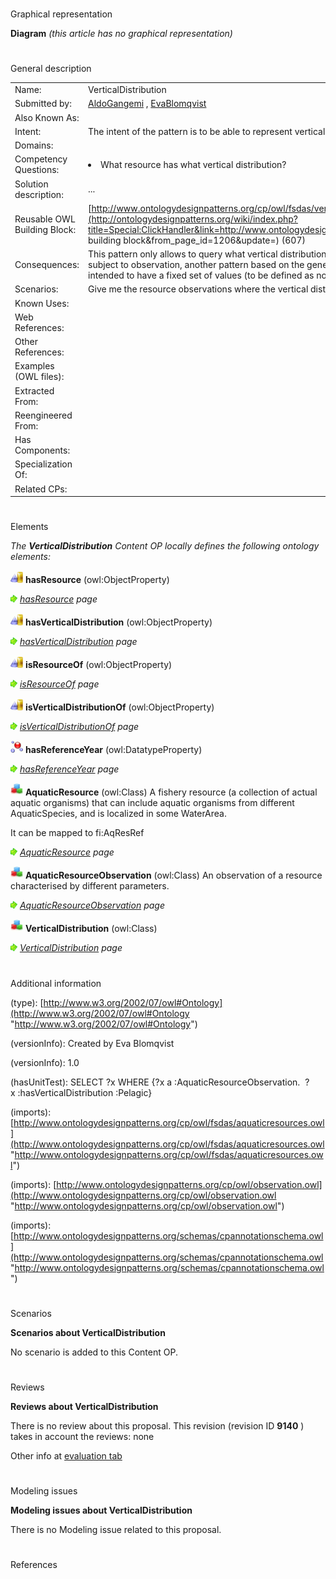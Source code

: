 # 

 Graphical representation



__Diagram__ 
_(this article has no graphical representation)_ 




# 

 General description




|  |  |
| --- | --- |
|  Name:  |  VerticalDistribution  |
|  Submitted by:  | [AldoGangemi](../User/AldoGangemi.md "User:AldoGangemi")  , [EvaBlomqvist](../User/EvaBlomqvist.md "User:EvaBlomqvist")  |
|  Also Known As:  |  |
|  Intent:  |  The intent of the pattern is to be able to represent vertical distribution for aquatic resources.  |
|  Domains:  |  |
|  Competency Questions:  | <li>       What resource has what vertical distribution?      </li> |
|  Solution description:  |  ...  |
|  Reusable OWL Building Block:  | [http://www.ontologydesignpatterns.org/cp/owl/fsdas/verticaldistribution.owl](http://ontologydesignpatterns.org/wiki/index.php?title=Special:ClickHandler&link=http://www.ontologydesignpatterns.org/cp/owl/fsdas/verticaldistribution.owl&message=OWL building block&from_page_id=1206&update=)  (607)  |
|  Consequences:  |  This pattern only allows to query what vertical distribution is typical of an aquatic resource. Whereas such values can be subject to observation, another pattern based on the generic 'observation' pattern should be used.  The vertical distribution is intended to have a fixed set of values (to be defined as nominals) but this is not explicit in the pattern.  |
|  Scenarios:  |  Give me the resource observations where the vertical distribution is 'Pelagic'  |
|  Known Uses:  |  |
|  Web References:  |  |
|  Other References:  |  |
|  Examples (OWL files):  |  |
|  Extracted From:  |  |
|  Reengineered From:  |  |
|  Has Components:  |  |
|  Specialization Of:  |  |
|  Related CPs:  |  |



  





# 

 Elements



_The
 __VerticalDistribution__ 
 Content OP locally defines the following ontology elements:_ 





[![ObjectProperty](./20px-ObjectProperty.gif)](../Image/ObjectProperty.gif.md "ObjectProperty")
__hasResource__ 
 (owl:ObjectProperty)
 
[![](./11px-ArrowRight.gif)](../Image/ArrowRight.gif.md "ArrowRight.gif")
_[hasResource](./AquaticResourceObservation/hasResource.md "Submissions:VerticalDistribution/hasResource") 
 page_ 



[![ObjectProperty](./20px-ObjectProperty.gif)](../Image/ObjectProperty.gif.md "ObjectProperty")
__hasVerticalDistribution__ 
 (owl:ObjectProperty)
 
[![](./11px-ArrowRight.gif)](../Image/ArrowRight.gif.md "ArrowRight.gif")
_[hasVerticalDistribution](./AquaticResourceObservation/hasVerticalDistribution.md "Submissions:VerticalDistribution/hasVerticalDistribution") 
 page_ 



[![ObjectProperty](./20px-ObjectProperty.gif)](../Image/ObjectProperty.gif.md "ObjectProperty")
__isResourceOf__ 
 (owl:ObjectProperty)
 
[![](./11px-ArrowRight.gif)](../Image/ArrowRight.gif.md "ArrowRight.gif")
_[isResourceOf](./AquaticResourceObservation/isResourceOf.md "Submissions:VerticalDistribution/isResourceOf") 
 page_ 



[![ObjectProperty](./20px-ObjectProperty.gif)](../Image/ObjectProperty.gif.md "ObjectProperty")
__isVerticalDistributionOf__ 
 (owl:ObjectProperty)
 
[![](./11px-ArrowRight.gif)](../Image/ArrowRight.gif.md "ArrowRight.gif")
_[isVerticalDistributionOf](./AquaticResourceObservation/isVerticalDistributionOf.md "Submissions:VerticalDistribution/isVerticalDistributionOf") 
 page_ 



[![DatatypeProperty](./20px-DatatypeProperty.gif)](../Image/DatatypeProperty.gif.md "DatatypeProperty")
__hasReferenceYear__ 
 (owl:DatatypeProperty)
 
[![](./11px-ArrowRight.gif)](../Image/ArrowRight.gif.md "ArrowRight.gif")
_[hasReferenceYear](./AquaticResourceObservation/hasReferenceYear.md "Submissions:VerticalDistribution/hasReferenceYear") 
 page_ 



[![Class](./20px-Class.gif)](../Image/Class.gif.md "Class")
__AquaticResource__ 
 (owl:Class) A fishery resource (a collection of actual aquatic organisms) that can include aquatic organisms from different AquaticSpecies, and is localized in some WaterArea.
 
 It can be mapped to fi:AqResRef
 



[![](./11px-ArrowRight.gif)](../Image/ArrowRight.gif.md "ArrowRight.gif")
_[AquaticResource](./AquaticResourceObservation/AquaticResource.md "Submissions:VerticalDistribution/AquaticResource") 
 page_ 



[![Class](./20px-Class.gif)](../Image/Class.gif.md "Class")
__AquaticResourceObservation__ 
 (owl:Class) An observation of a resource characterised by different parameters.
 
[![](./11px-ArrowRight.gif)](../Image/ArrowRight.gif.md "ArrowRight.gif")
_[AquaticResourceObservation](../AquaticResourceObservation/AquaticResourceObservation.md "Submissions:VerticalDistribution/AquaticResourceObservation") 
 page_ 



[![Class](./20px-Class.gif)](../Image/Class.gif.md "Class")
__VerticalDistribution__ 
 (owl:Class)
 
[![](./11px-ArrowRight.gif)](../Image/ArrowRight.gif.md "ArrowRight.gif")
_[VerticalDistribution](./VerticalDistribution.md "Submissions:VerticalDistribution/VerticalDistribution") 
 page_ 


# 

 Additional information



 (type):
 [http://www.w3.org/2002/07/owl#Ontology](http://www.w3.org/2002/07/owl#Ontology "http://www.w3.org/2002/07/owl#Ontology") 




 (versionInfo): Created by Eva Blomqvist
 



 (versionInfo): 1.0
 



 (hasUnitTest): SELECT ?x WHERE {?x a :AquaticResourceObservation.  ?x :hasVerticalDistribution :Pelagic}
 



 (imports):
 [http://www.ontologydesignpatterns.org/cp/owl/fsdas/aquaticresources.owl](http://www.ontologydesignpatterns.org/cp/owl/fsdas/aquaticresources.owl "http://www.ontologydesignpatterns.org/cp/owl/fsdas/aquaticresources.owl") 




 (imports):
 [http://www.ontologydesignpatterns.org/cp/owl/observation.owl](http://www.ontologydesignpatterns.org/cp/owl/observation.owl "http://www.ontologydesignpatterns.org/cp/owl/observation.owl") 




 (imports):
 [http://www.ontologydesignpatterns.org/schemas/cpannotationschema.owl](http://www.ontologydesignpatterns.org/schemas/cpannotationschema.owl "http://www.ontologydesignpatterns.org/schemas/cpannotationschema.owl") 




# 

 Scenarios




__Scenarios about VerticalDistribution__ 


 No scenario is added to this Content OP.
 




# 

 Reviews




__Reviews about VerticalDistribution__ 


 There is no review about this proposal.
This revision (revision ID
 __9140__ 
 ) takes in account the reviews: none
 



 Other info at
 [evaluation tab](http://ontologydesignpatterns.org/wiki/index.php?title=Submissions:VerticalDistribution&action=evaluation "http://ontologydesignpatterns.org/wiki/index.php?title=Submissions:VerticalDistribution&action=evaluation") 





  





# 

 Modeling issues




__Modeling issues about VerticalDistribution__ 


 There is no Modeling issue related to this proposal.
 




  





# 

 References
